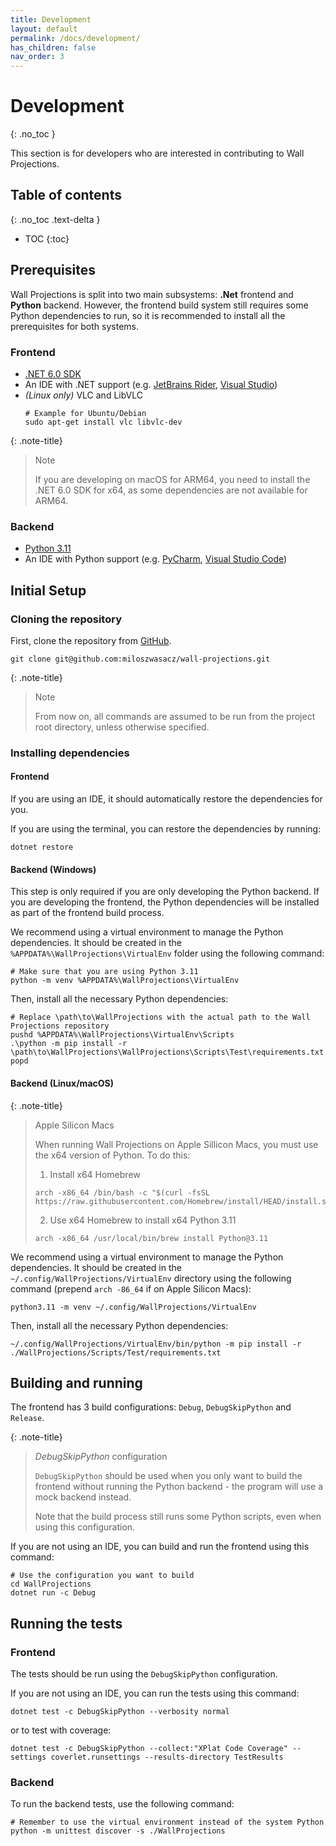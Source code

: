 ```yaml
---
title: Development
layout: default
permalink: /docs/development/
has_children: false
nav_order: 3
---
```


# Development
{: .no_toc }

This section is for developers who are interested in contributing to Wall Projections.

## Table of contents
{: .no_toc .text-delta }

- TOC
{:toc}

## Prerequisites

Wall Projections is split into two main subsystems: **.Net** frontend and **Python** backend.
However, the frontend build system still requires some Python dependencies to run,
so it is recommended to install all the prerequisites for both systems.

### Frontend

- [.NET 6.0 SDK](https://dotnet.microsoft.com/download/dotnet)
- An IDE with .NET support
  (e.g. [JetBrains Rider](https://www.jetbrains.com/rider/), [Visual Studio](https://visualstudio.microsoft.com/))
- _(Linux only)_ VLC and LibVLC
  ```shell
  # Example for Ubuntu/Debian
  sudo apt-get install vlc libvlc-dev
  ```

{: .note-title}
> Note
>
> If you are developing on macOS for ARM64, you need to install the .NET 6.0 SDK for x64,
> as some dependencies are not available for ARM64.

### Backend

- [Python 3.11](https://www.python.org/downloads/)
- An IDE with Python support
  (e.g. [PyCharm](https://www.jetbrains.com/pycharm/), [Visual Studio Code](https://code.visualstudio.com/))

## Initial Setup

### Cloning the repository

First, clone the repository from [GitHub](https://github.com/miloszwasacz/wall-projections).

```shell
git clone git@github.com:miloszwasacz/wall-projections.git
```

{: .note-title}
> Note
>
> From now on, all commands are assumed to be run from the project root directory, unless otherwise specified.

### Installing dependencies

#### Frontend

If you are using an IDE, it should automatically restore the dependencies for you.

If you are using the terminal, you can restore the dependencies by running:

```shell
dotnet restore
```

#### Backend (Windows)

This step is only required if you are only developing the Python backend.
If you are developing the frontend, the Python dependencies will be installed as part of the frontend build process.

We recommend using a virtual environment to manage the Python dependencies.
It should be created in the `%APPDATA%\WallProjections\VirtualEnv` folder
using the following command:

```shell
# Make sure that you are using Python 3.11
python -m venv %APPDATA%\WallProjections\VirtualEnv
```

Then, install all the necessary Python dependencies:

```shell
# Replace \path\to\WallProjections with the actual path to the Wall Projections repository
pushd %APPDATA%\WallProjections\VirtualEnv\Scripts
.\python -m pip install -r \path\to\WallProjections\WallProjections\Scripts\Test\requirements.txt
popd
```

#### Backend (Linux/macOS)

{: .note-title}
> Apple Silicon Macs
>
> When running Wall Projections on Apple Sillicon Macs, you must use the x64 version of Python. To do this:
> 1. Install x64 Homebrew
>  ```
>  arch -x86_64 /bin/bash -c "$(curl -fsSL https://raw.githubusercontent.com/Homebrew/install/HEAD/install.sh)"
>  ```
>  
> 2. Use x64 Homebrew to install x64 Python 3.11
> ```
> arch -x86_64 /usr/local/bin/brew install Python@3.11
> ```

We recommend using a virtual environment to manage the Python dependencies.
It should be created in the `~/.config/WallProjections/VirtualEnv` directory
using the following command (prepend `arch -86_64` if on Apple Silicon Macs):

```shell
python3.11 -m venv ~/.config/WallProjections/VirtualEnv
```

Then, install all the necessary Python dependencies:

```shell
~/.config/WallProjections/VirtualEnv/bin/python -m pip install -r ./WallProjections/Scripts/Test/requirements.txt
```

## Building and running

The frontend has 3 build configurations: `Debug`, `DebugSkipPython` and `Release`.

{: .note-title}
> _DebugSkipPython_ configuration
> 
> `DebugSkipPython` should be used when you only want to build the frontend without running the Python backend -
the program will use a mock backend instead.
> 
> Note that the build process still runs some Python scripts, even when using this configuration.

If you are not using an IDE, you can build and run the frontend using this command:
```shell
# Use the configuration you want to build
cd WallProjections
dotnet run -c Debug 
```

## Running the tests

### Frontend

The tests should be run using the `DebugSkipPython` configuration.

If you are not using an IDE, you can run the tests using this command:
```shell
dotnet test -c DebugSkipPython --verbosity normal
```
or to test with coverage:
```shell
dotnet test -c DebugSkipPython --collect:"XPlat Code Coverage" --settings coverlet.runsettings --results-directory TestResults
```

### Backend

To run the backend tests, use the following command:
```shell
# Remember to use the virtual environment instead of the system Python
python -m unittest discover -s ./WallProjections
```
